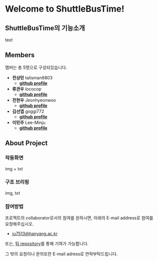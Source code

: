 # Welcome to ShuttleBusTime!

## ShuttleBusTime의 기능소개
 text

## Members
 멤버는 총 5명으로 구성되있습니다.

- __전상민__ talisman6803
  - __[github profile](https://github.com/talisman6803)__
- __류관우__ lococop
  - __[github profile](https://github.com/lococop)__
- __전현우__ Jeonhyeonwoo
  - __[github profile](https://github.com/jeonhyeonwoo)__
- __김선엽__ goggi772
  - __[github profile](https://github.com/goggi772)__
- __이민주__ Lee-Minju
  - __[github profile](https://github.com/Lee-Minju)__
  
## About Project
### 작동화면
 img + txt
  
### 구조 브리핑
 img,  txt
  
### 참여방법
 프로젝트의 collaborator로서의 참여를 원하시면, 아래의 E-mail address로 참여를 요청해주십시오.
   - ju7513@hanyang.ac.kr
   
 또는, [팀 repository](https://github.com/Lee-Minju/oss2020-teamproject)를 통해 기여가 가능합니다.
   
 그 밖의 요청이나 문의또한 E-mail adress로 연락부탁드립니다.
   
   
  
